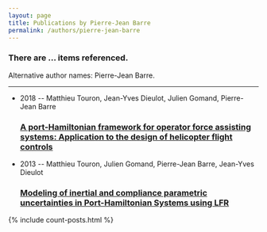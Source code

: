 ```yaml
---
layout: page
title: Publications by Pierre-Jean Barre
permalink: /authors/pierre-jean-barre
---
```


<h3 id="number-posts">There are ... items referenced.</h3>
<p id='info-authors'>Alternative author names: Pierre-Jean Barre.</p>
<hr />
<ul class="post-list">
<li><span class='post-meta'>2018 -- Matthieu Touron, Jean-Yves Dieulot, Julien Gomand, Pierre-Jean Barre</span><h3><a class='post-link' href="{{ site.baseurl }}/a-port-hamiltonian-framework-for-operator-force-assisting-systems-application-to-the-design-of-helicopter-flight-controls">A port-Hamiltonian framework for operator force assisting systems: Application to the design of helicopter flight controls</a></h3></li>
<li><span class='post-meta'>2013 -- Matthieu Touron, Julien Gomand, Pierre-Jean Barre, Jean-Yves Dieulot</span><h3><a class='post-link' href="{{ site.baseurl }}/modeling-of-inertial-and-compliance-parametric-uncertainties-in-port-hamiltonian-systems-using-lfr">Modeling of inertial and compliance parametric uncertainties in Port-Hamiltonian Systems using LFR</a></h3></li>

</ul>
{% include count-posts.html %}
